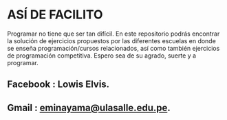 # ASÍ DE FACILITO
Programar no tiene que ser tan difícil. En este repositorio podrás encontrar la solución de ejercicios propuestos por las diferentes escuelas en donde se enseña programación/cursos relacionados, así como también ejercicios de programación competitiva. Espero sea de su agrado, suerte y a  programar.

## Facebook : Lowis Elvis.
## Gmail    : eminayama@ulasalle.edu.pe.

